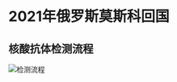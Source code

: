 # 2021年俄罗斯莫斯科回国

## 核酸抗体检测流程
![检测流程](http://www.plantuml.com/plantuml/png/ZLPTJnDH47tVNx69YGyc9HQQ03uG_4YGMCG06fEcsMpe8asWRTebfc-jKEo7fI18jINI8XLK8WG_M6Y1_w9xxtQV_0jESziRTjX57sZAxfoPEMVE30p6L3cgpitE2DF1W28gin4rBWQKs6Gq6563uP0W-6xuHPThG1nNPLMHUaR28NLQUdHtJ1eU6e6V8K5mUYFU4advFIcVaanUrpAwzfbkfA-CJfPeHJDJsdMQBUgdg_H3Wlx8cLiB99LkVT-iTOhTzdgbuN5fz44BbTervtV9SffM6ixPWG62TdBrtfFZaXjY8PVnhautJg3VNhBzoUQz-N6TxbLPapQlIID1TdAzj5WZoHevEJBAAq10YBK2HHn-pHjyDgqEHHKbX5cnRd5s7orMQ76Bd2NemYRTN2M5Gt-7XAVlFXAJK_7qaOC2BVvqZjpRqqzU0IyiFkuTGIqCKBl0086GNHv7Pi9o08sFB2_XrxgMrHiLcadGZGpDriXArbZxrjm_CkhdHYLfQOzXS5Uy1Um5ZX2GXP-EoN4kO0-pBUZOwYK1AZNdDJDHi4AuVJ04j0KKrzQAwdP0uObSjaSW_3p4MLZRze5Gs2Ks_12QUuonWq4Wa6MeY83FB7utIslT7cOqlLw3gG4UXzhOcclVdetqS7I2hJKy-9r8mYEzNWS9pUgnhkNvbZj1VcLgDxiyDBqEBzZtViURW6Iqfklq1PznAHYInkPYiQ0CHMZfXT5OPOVDOZzh9BUX7BTjbnTtAEE3S4vO148YRB-kRPklqyRwbsQkI9Tgnaw--VM0dBxXPu0jD7p-Gokeom7jOYpSVo6Hay6OjEukZvzFp-s1WNO2-ELnU-2AaiKKsXnK0U5PWJ-DKcjsBdTNJxz-d0E3-QsrO8xEfVZYuEou8cJ1MVbWi5FRWK_aoSbWI87Yi6XE0sd7JaG1oyJpmkzH045xRD5XnSXYdXqpYuymwBAJ9fIOAjrHfiBHY-sm-g05IPQQvo_jZZc3O-lp98YXQqQPKbq3ZbHyx4o10E0sMgzoQdwSQC2nRqiQdCC9uvgBsF-198LzE3wqiAoVbRaSDa8qzvFqxT9L9HoSIG-hCFN_IIq8WqeeqFh7wYy0)
